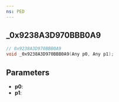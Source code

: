 ```yaml
---
ns: PED
---
```

## _0x9238A3D970BBB0A9

```c
// 0x9238A3D970BBB0A9
void _0x9238A3D970BBB0A9(Any p0, Any p1);
```

## Parameters
* **p0**:
* **p1**:
